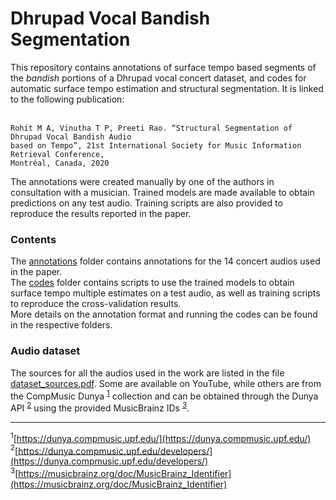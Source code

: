 # Dhrupad Vocal Bandish Segmentation
This repository contains annotations of surface tempo based segments of the *bandish* portions of a Dhrupad vocal concert dataset, and codes for automatic surface tempo estimation and structural segmentation. It is linked to the following publication: </br> </br>
```
Rohit M A, Vinutha T P, Preeti Rao. “Structural Segmentation of Dhrupad Vocal Bandish Audio 
based on Tempo”, 21st International Society for Music Information Retrieval Conference,
Montréal, Canada, 2020
```

The annotations were created manually by one of the authors in consultation with a musician. Trained models are made available to obtain predictions on any test audio. Training scripts are also provided to reproduce the results reported in the paper.

### Contents
The [annotations](./annotations) folder contains annotations for the 14 concert audios used in the paper. </br>
The [codes](./codes) folder contains scripts to use the trained models to obtain surface tempo multiple estimates on a test audio, as well as training scripts to reproduce the cross-validation results. </br>
More details on the annotation format and running the codes can be found in the respective folders.

### Audio dataset
The sources for all the audios used in the work are listed in the file [dataset_sources.pdf](.annotations/dataset_sources.pdf). Some are available on YouTube, while others are from the CompMusic Dunya <sup>[1](#fn1)</sup> collection and can be obtained through the Dunya API <sup>[2](#fn2)</sup> using the provided MusicBrainz IDs <sup>[3](#fn3)</sup>. </br>

***

<a name="fn1"><sup>1</sup></a>[https://dunya.compmusic.upf.edu/](https://dunya.compmusic.upf.edu/) </br>
<a name="fn2"><sup>2</sup></a>[https://dunya.compmusic.upf.edu/developers/](https://dunya.compmusic.upf.edu/developers/) </br>
<a name="fn3"><sup>3</sup></a>[https://musicbrainz.org/doc/MusicBrainz_Identifier](https://musicbrainz.org/doc/MusicBrainz_Identifier) </br>
